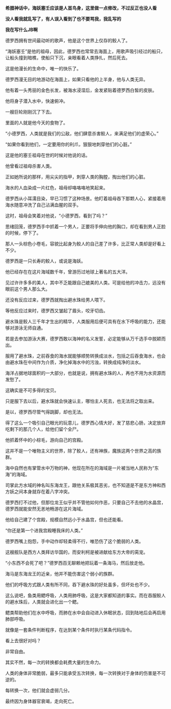 **希腊神话中，海妖塞壬应该是人首鸟身，这里做一点修改，不过反正也没人看**

**没人看我就乱写了，有人误入看到了也不要骂我，我乱写的**

**我在写什么JB啊**

德罗西拥有世间最动听的歌声，他是这个世界上仅存的鲛人了。

“海妖塞壬”是他的祖母，因此，德罗西也常常去海面上，用歌声吸引经过的船只，让船头撞到暗樵，使船只下沉，亲眼看着人类挣扎，然后死去。

这是他漫长的生命中，唯一的快乐了。

德罗西漫无目的地游动在海面上，如果只看他的上半身，他与人类无异。

他有着一头秀丽的金色长发，被海水浸湿后，金发紧贴着德罗西白皙的皮肤。

他将身子潜入水中，快速俯冲。

一艘巨轮刚刚沉了下去。

里面的人就是他今天的食物了。

“小德罗西，人类就是我们的公敌，他们肆意杀害鲛人，来满足他们的虚荣心。”

“如果你看到他们，一定要用你的利爪，狠狠地刺穿他们的心脏。”

这是他的塞壬祖母在世的时候对他说的话。

他曾看过祖母杀害人类。

正如她所说的那样，用尖尖的指甲，刺穿人类的胸膛，掏出他们的心脏。

海水的人血染成一片红色，祖母却咯咯咯地笑起来。

德罗西从小耳濡目染，早已习惯了这种场景。他盯着祖母吞下那颗人心，紧接着用海水随意冲洗了自己沾满血腥的双手。

这时，祖母会笑着对他说，“小德罗西，看到了吗？”

思绪回笼，德罗西手中抓着一个男人，正要将手伸向他的胸口，却在看到男人正脸的时候，停下了。

那人一头棕色小卷毛，容貌比起身为鲛人的自己差了许多，比正常人类却是好看上不少。

德罗西是一只长寿的鲛人，或说是海妖。

他已经存在在这片海域数千年，曾游历过地球上著名的五大洋。

见过许许多多的美人，其中不乏能跟自己媲美的人类。可是给他的冲击力，远没有眼前这个男人那么大。

还没有反应过来，德罗西就掏出避水珠给男人喂下。

等他反应过来时，德罗西又皱起了眉头，咬牙切齿。

避水珠是鲛人三千年才生出的精华，人类服用后便可具有在水下呼吸的能力，还能够对游泳无师自通。

若是去参加游泳大赛，德罗西敢以海神的名义发誓，必定能够从万千选手中脱颖而出。

服用了避水珠，之前吞食的海水就能够顺势转换成淡水，包括之后吞食海水，也会由避水珠在中间作为介质，净化掉海水中的污浊，转换成纯净的淡水。

海洋占据地球面积的一大部分，也就是说，拥有避水珠的人，再也不用为水资源而发愁了。

这确实是不可多得的宝贝。

只是服下去以后，避水珠就会快速认主，哪怕主人死去，也无法将之取出来。

是以，德罗西尽管气得跳脚，却也无法。

得了这么一个吸引自己眼光的玩意儿，德罗西心情大好，发了慈悲心肠，决定放弃吃剩下的那几个人，给他们留个全尸。

他抓着怀中的小棕毛，游向自己的宫殿。

这并不是一个唯物主义的世界，除了鲛人，还有神族，魔族这两个世界之高的族群。

海中自然也有掌管水中万物的神，他现在所在的海域是一片被当地人民称为“东海”的海域。

司掌此方水域的神名叫东海龙王，跟他关系极其恶劣，也不知道是不是东方神和西方妖之间本身就存在着八字冲突。

德罗西打不过他，但那位龙王似乎并不管他如何作恶，只要自己不去他的水晶宫，德罗西就能安然无恙地畅游在这片海域。

他给自己建了个宫殿，规模自然远小于水晶宫，但也还能看。

“你还是第一个进我宫殿睡我床的人类。”

德罗西嘴上抱怨，手中动作却轻柔得不行，唯恐伤了这个脆弱的人类。

这艘舰队是西方人类拜访华国的，而安利柯是被进献给东方大帝的脔宠。

“小东西不会死了吧？”德罗西百无聊赖地把玩着一条海马，然后放走他。

海马是东海龙王的近亲，他并不能伤害这个弱小的族群。

他们的呼吸方式跟人类有所不同，吞下避水珠的好处虽多，但坏处也不少。

这么说吧，鱼类用鳃呼吸，人类用肺呼吸，这是大家都知道的事实。而在吞服鲛人的避水珠后，人类就会进化出一个鳃。

鳃类帮助他们在水中呼吸，而肺在水中会自动进入休眠状态，回到陆地后会再启用肺部呼吸。

就像是一套条件判断程序，在达到某个条件时执行某条代码指令。

看上去很好对吗？

非常自由。

其实不然，每一次的转换都会耗费大量的生命力。

人类的身体非常脆弱，最多只能承受五次转换，每一次转换对于身体的伤害是不可逆的。

每转换一次，他们就会虚弱几分。

最终因为身体器官衰竭，走向死亡。







